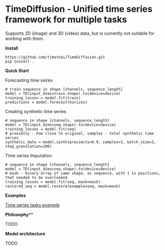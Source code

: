 # TimeDiffusion - Unified time series framework for multiple tasks

Supports 2D (image) and 3D (video) data, but is currently not suitable for working with them.

**Install**

```
https://github.com/timetoai/TimeDiffusion.git
pip install .
```


**Quick Start**

Forecasting time seires

```
# train sequence in shape [channels, sequence_length]
model = TD(input_dims=train.shape).to(device=device)
training_losses = model.fit(train)
predictions = model.forecast(horizon)
```

Creating synthetic time series

```
# sequence in shape [channels, sequence_length]
model = TD(input_dims=seq.shape).to(device=device)
training_losses = model.fit(seq)
# proximity - how close to original, samples - total synthetic time series
synthetic_data = model.synth(proximity=0.9, samples=3, batch_size=2, step_granulation=100)
```

Time series Imputation

```
# sequence in shape [channels, sequence_length]
model = TD(input_dims=seq.shape).to(device=device)
# mask - binary array of same shape, as sequence, with 1 in positions, that needed to be overlooked
training_losses = model.fit(seq, mask=mask)
restored_seq = model.restore(example=seq, mask=mask)
```

**Examples**

[Time series tasks example](./examples/example_1d_data.ipynb)

**Philosophy****

TODO

**Model architecture**

TODO
